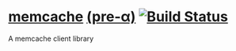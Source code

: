 [memcache][2] [(pre-α)][1] [![Build Status](https://secure.travis-ci.org/JanHenryNystrom/memcache.png)](http://travis-ci.org/JanHenryNystrom/memcache)
========

A memcache client library

  [1]: http://en.wikipedia.org/wiki/Software_release_life_cycle
       "Software release life cycle"
  [2]: http://memcached.org/
       "High-performance, distributed memory object caching system"

